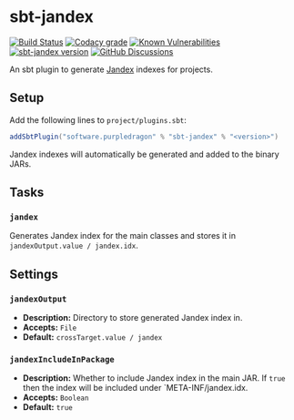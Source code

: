 # sbt-jandex

[![Build Status](https://img.shields.io/github/actions/workflow/status/stringbean/sbt-jandex/ci.yml?branch=main)](https://github.com/stringbean/sbt-jandex/actions/workflows/ci.yml)
[![Codacy grade](https://img.shields.io/codacy/grade/aad472c1c869488e977a198e97253d8e?label=codacy)](https://app.codacy.com/gh/stringbean/sbt-jandex)
[![Known Vulnerabilities](https://snyk.io/test/github/stringbean/sbt-jandex/badge.svg?targetFile=build.sbt)](https://snyk.io/test/github/stringbean/sbt-jandex?targetFile=build.sbt)
[![sbt-jandex version](https://index.scala-lang.org/stringbean/sbt-jandex/sbt-jandex/latest.svg)](https://index.scala-lang.org/stringbean/sbt-jandex/sbt-jandex) 
[![GitHub Discussions](https://img.shields.io/github/discussions/stringbean/sbt-jandex)](https://github.com/stringbean/sbt-jandex/discussions)


An sbt plugin to generate [Jandex][jandex] indexes for projects.

## Setup

Add the following lines to `project/plugins.sbt`:

```scala
addSbtPlugin("software.purpledragon" % "sbt-jandex" % "<version>")
```

Jandex indexes will automatically be generated and added to the binary JARs.

## Tasks

### `jandex`

Generates Jandex index for the main classes and stores it in `jandexOutput.value / jandex.idx`.

## Settings

### `jandexOutput`

- **Description:** Directory to store generated Jandex index in.
- **Accepts:** `File`
- **Default:** `crossTarget.value / jandex`

### `jandexIncludeInPackage`

- **Description:** Whether to include Jandex index in the main JAR. If `true` then the index will be included under
  `META-INF/jandex.idx.
- **Accepts:** `Boolean`
- **Default:** `true`

[jandex]: https://smallrye.io/jandex